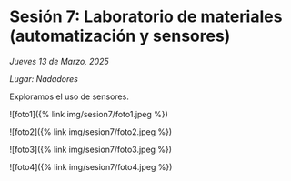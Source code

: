 # Sesión 7: Laboratorio de materiales (automatización y sensores)

_Jueves 13 de Marzo, 2025_

_Lugar: Nadadores_

Exploramos el uso de sensores.

![foto1]({% link img/sesion7/foto1.jpeg %})

![foto2]({% link img/sesion7/foto2.jpeg %})

![foto3]({% link img/sesion7/foto3.jpeg %})

![foto4]({% link img/sesion7/foto4.jpeg %})
